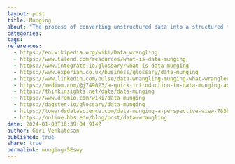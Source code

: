 ```yaml
---
layout: post
title: Munging
about: "The process of converting unstructured data into a structured format is typically referred to as 'data wrangling' or 'data munging'. Both terms refer to the process of transforming and mapping data from a raw form into another format that allows for more convenient consumption of the data.&newline;However, different people and organizations may use these terms in slightly different ways. For example, some people may use 'data munging' to specifically refer to the cleaning and preprocessing of data, while 'data wrangling' might be used in a broader sense to include tasks such as gathering and exploring the data."
categories:
tags:
references:
  - https://en.wikipedia.org/wiki/Data_wrangling
  - https://www.talend.com/resources/what-is-data-munging
  - https://www.integrate.io/glossary/what-is-data-munging
  - https://www.experian.co.uk/business/glossary/data-munging
  - https://www.linkedin.com/pulse/data-wrangling-munging-what-wranglerlab
  - https://medium.com/@j749023/a-quick-introduction-to-data-munging-and-its-importance-b26c3ddbc9a
  - https://thinkinsights.net/data/data-munging
  - https://www.dremio.com/wiki/data-munging
  - https://dagster.io/glossary/data-munging
  - https://towardsdatascience.com/data-munging-a-perspective-view-783b4a3bee58
  - https://online.hbs.edu/blog/post/data-wrangling
date: 2024-01-03T16:39:04.914Z
author: Giri Venkatesan
published: true
share: true
permalink: munging-5Eswy
---
```

